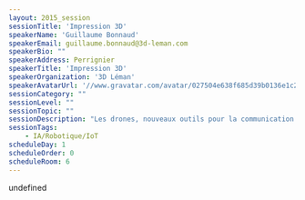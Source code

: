 ```yaml
---
layout: 2015_session
sessionTitle: 'Impression 3D'
speakerName: 'Guillaume Bonnaud'
speakerEmail: guillaume.bonnaud@3d-leman.com
speakerBio: ""
speakerAddress: Perrignier
speakerTitle: 'Impression 3D'
speakerOrganization: '3D Léman'
speakerAvatarUrl: '//www.gravatar.com/avatar/027504e638f685d39b0136e1c2d71a40?size=200&default=mm'
sessionCategory: ""
sessionLevel: ""
sessionTopic: ""
sessionDescription: "Les drones, nouveaux outils pour la communication et la modélisation 3D.\n \n L'utilisation des drones dans le domaine de la prise de vue devient de plus en plus répandue.\n\n Photos aériennes et vidéos par drones sont actuellement utilisées dans \nbeaucoup de domaines (communication, médias, immobilier, suivis de \nchantiers...).\n \n Des applications plus pointues sont en train de \nse développer et permettent de réaliser des travaux auparavant réservés \naux experts de la 3D .\n Topographie, modélisation 3D, et par la suite, impression 3D sont les éléments de cette nouvelle chaine de production.\n \n\n Ixalp-drones se propose de vous faire découvrir ces nouvelles \npossibilités et les collaborations déjà existantes entre l'exploitant de\n drones et le spécialiste de la 3D.\n\n\n\"L'impression 3D, nouveau vecteur de communication et de fabrication \n\nPar 3D-LEMAN \n\nL'impression 3D devient de plus en plus visible et accessible de nos jours. Elle fait son apparition dans les journaux, à la télé et plus généralement dans les médias pour des projets toujours plus étonnants les uns que les autres. \n\nL'impression 3D fera indéniablement partie de notre avenir. Elle permet notamment de créer des objets uniques et personnalisés. Mais l'impression 3D ne saurait être sans la modélisation 3D, souvent oubliée. \n\n3D-LEMAN vous propose de découvrir le fonctionnement de bout en bout de la chaîne de production par fabrication additive, de la modélisation à l'impression 3D. Différents usages et domaines d'applications, parfois ceux auxquels on ne pense pas, vous seront détaillés. En prime, une démonstration d'impression sera également visible. \nCeci vous permettra de donnez du volume à vos talents.\""
sessionTags:
    - IA/Robotique/IoT
scheduleDay: 1
scheduleOrder: 0
scheduleRoom: 6
---
```


undefined
